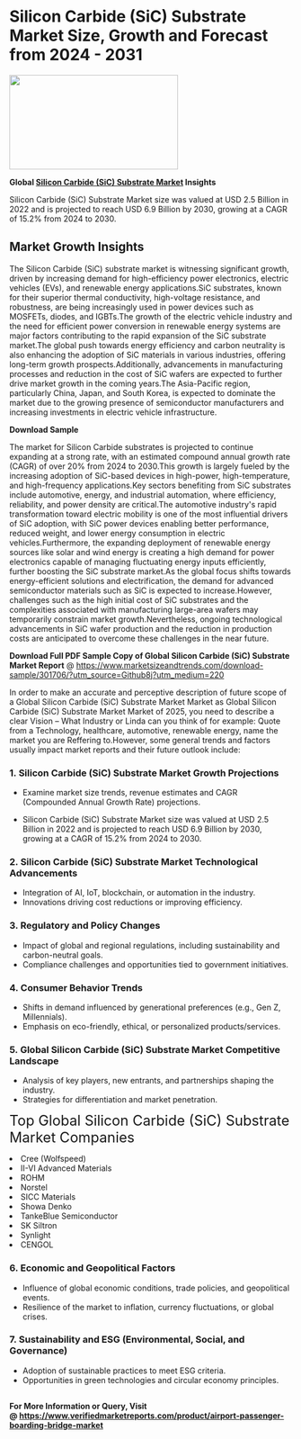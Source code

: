 <H1>Silicon Carbide (SiC) Substrate Market Size, Growth and Forecast from 2024 - 2031</H1><img class="aligncenter size-medium wp-image-584254" src="https://thirdeyenews.in/wp-content/uploads/2024/09/Global-Market-Research-300x168.jpeg" alt="" width="300" height="168" /><p><strong>Global&nbsp;<a href="https://www.marketsizeandtrends.com/download-sample/301706/?utm_source=Github8j?utm_medium=220">Silicon Carbide (SiC) Substrate Market</a> Insights</strong></p><p>Silicon Carbide (SiC) Substrate Market size was valued at USD 2.5 Billion in 2022 and is projected to reach USD 6.9 Billion by 2030, growing at a CAGR of 15.2% from 2024 to 2030.</p><p><h2>Market Growth Insights</h2> <p>The Silicon Carbide (SiC) substrate market is witnessing significant growth, driven by increasing demand for high-efficiency power electronics, electric vehicles (EVs), and renewable energy applications.SiC substrates, known for their superior thermal conductivity, high-voltage resistance, and robustness, are being increasingly used in power devices such as MOSFETs, diodes, and IGBTs.The growth of the electric vehicle industry and the need for efficient power conversion in renewable energy systems are major factors contributing to the rapid expansion of the SiC substrate market.The global push towards energy efficiency and carbon neutrality is also enhancing the adoption of SiC materials in various industries, offering long-term growth prospects.Additionally, advancements in manufacturing processes and reduction in the cost of SiC wafers are expected to further drive market growth in the coming years.The Asia-Pacific region, particularly China, Japan, and South Korea, is expected to dominate the market due to the growing presence of semiconductor manufacturers and increasing investments in electric vehicle infrastructure.</p> <p><strong>Download Sample</strong></p> <p>The market for Silicon Carbide substrates is projected to continue expanding at a strong rate, with an estimated compound annual growth rate (CAGR) of over 20% from 2024 to 2030.This growth is largely fueled by the increasing adoption of SiC-based devices in high-power, high-temperature, and high-frequency applications.Key sectors benefiting from SiC substrates include automotive, energy, and industrial automation, where efficiency, reliability, and power density are critical.The automotive industry's rapid transformation toward electric mobility is one of the most influential drivers of SiC adoption, with SiC power devices enabling better performance, reduced weight, and lower energy consumption in electric vehicles.Furthermore, the expanding deployment of renewable energy sources like solar and wind energy is creating a high demand for power electronics capable of managing fluctuating energy inputs efficiently, further boosting the SiC substrate market.As the global focus shifts towards energy-efficient solutions and electrification, the demand for advanced semiconductor materials such as SiC is expected to increase.However, challenges such as the high initial cost of SiC substrates and the complexities associated with manufacturing large-area wafers may temporarily constrain market growth.Nevertheless, ongoing technological advancements in SiC wafer production and the reduction in production costs are anticipated to overcome these challenges in the near future.</p> <p><span class=""><strong>Download Full PDF Sample Copy of Global Silicon Carbide (SiC) Substrate Market Report</strong> @ <a href="https://www.marketsizeandtrends.com/download-sample/301706/?utm_source=Github8j?utm_medium=220" target="_blank">https://www.marketsizeandtrends.com/download-sample/301706/?utm_source=Github8j?utm_medium=220</a></span></p><p>In order to make an accurate and perceptive description of future scope of a Global&nbsp;Silicon Carbide (SiC) Substrate Market Market as Global&nbsp;Silicon Carbide (SiC) Substrate Market Market of 2025, you need to describe a clear Vision &ndash; What Industry or Linda can you think of for example: Quote from a Technology, healthcare, automotive, renewable energy, name the market you are Reffering to.However, some general trends and factors usually impact market reports and their future outlook include:</p><h3>1.&nbsp;<strong>Silicon Carbide (SiC) Substrate Market Growth Projections</strong></h3><ul><li>Examine market size trends, revenue estimates and CAGR (Compounded Annual Growth Rate) projections.</li><li><p>Silicon Carbide (SiC) Substrate Market size was valued at USD 2.5 Billion in 2022 and is projected to reach USD 6.9 Billion by 2030, growing at a CAGR of 15.2% from 2024 to 2030.</p></li></ul><h3>2.&nbsp;<strong>Silicon Carbide (SiC) Substrate Market Technological Advancements</strong></h3><ul><li>Integration of AI, IoT, blockchain, or automation in the industry.</li><li>Innovations driving cost reductions or improving efficiency.</li></ul><h3>3.&nbsp;<strong>Regulatory and Policy Changes</strong></h3><ul><li>Impact of global and regional regulations, including sustainability and carbon-neutral goals.</li><li>Compliance challenges and opportunities tied to government initiatives.</li></ul><h3>4.&nbsp;<strong>Consumer Behavior Trends</strong></h3><ul><li>Shifts in demand influenced by generational preferences (e.g., Gen Z, Millennials).</li><li>Emphasis on eco-friendly, ethical, or personalized products/services.</li></ul><h3>5.&nbsp;<strong>Global Silicon Carbide (SiC) Substrate Market Competitive Landscape</strong></h3><ul><li>Analysis of key players, new entrants, and partnerships shaping the industry.</li><li>Strategies for differentiation and market penetration.</li></ul><p data-pm-slice="1 1 []"><span style="color: inherit; font-family: inherit; font-size: 25px;">Top Global Silicon Carbide (SiC) Substrate Market Companies</span></p><div class="" data-test-id=""><p><li>Cree (Wolfspeed)</li><li> II-VI Advanced Materials</li><li> ROHM</li><li> Norstel</li><li> SICC Materials</li><li> Showa Denko</li><li> TankeBlue Semiconductor</li><li> SK Siltron</li><li> Synlight</li><li> CENGOL</li></p></div><h3>6.&nbsp;<strong>Economic and Geopolitical Factors</strong></h3><ul><li>Influence of global economic conditions, trade policies, and geopolitical events.</li><li>Resilience of the market to inflation, currency fluctuations, or global crises.</li></ul><h3>7.&nbsp;<strong>Sustainability and ESG (Environmental, Social, and Governance)</strong></h3><ul><li>Adoption of sustainable practices to meet ESG criteria.</li><li>Opportunities in green technologies and circular economy principles.</li></ul><h2><strong style="font-size: 14px;">For More Information or Query, Visit @&nbsp;</strong><a style="background-color: #ffffff; font-size: 14px;" href="https://www.marketsizeandtrends.com/report/silicon-carbide-sic-substrate-market/" target="_blank">https://www.verifiedmarketreports.com/product/airport-passenger-boarding-bridge-market</a></h2>